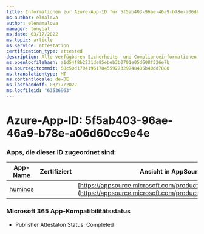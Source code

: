 ```yaml
---
title: Informationen zur Azure-App-ID für 5f5ab403-96ae-46a9-b78e-a06d60cc9e4e
ms.author: elmalova
author: elenamalova
manager: tonybal
ms.date: 03/17/2022
ms.topic: article
ms.service: attestation
certification_type: attested
description: Alle verfügbaren Sicherheits- und Complianceinformationen für 5f5ab403-96ae-46a9-b78e-a06d60cc9e4e.
ms.openlocfilehash: a1d54f8b2231de85ebeb3b0701e05d608f326e7b
ms.sourcegitcommit: 58c50d1704196178455927329748485b40dd7880
ms.translationtype: MT
ms.contentlocale: de-DE
ms.lasthandoff: 03/17/2022
ms.locfileid: "63536963"
---
```

# <a name="azure-app-id-5f5ab403-96ae-46a9-b78e-a06d60cc9e4e"></a>Azure-App-ID: 5f5ab403-96ae-46a9-b78e-a06d60cc9e4e


### <a name="apps-associated-with-this-id"></a>Apps, die dieser ID zugeordnet sind:
| **App-Name** | **Zertifiziert** | **Ansicht in AppSource** |
|--------------|---------------|-----------------------|
| [huminos](../forward/WA200003308.md) |  | [https://appsource.microsoft.com/product/office/WA200003308](https://appsource.microsoft.com/product/office/WA200003308) |

### <a name="microsoft-365-app-compliance-status"></a>Microsoft 365 App-Kompatibilitätsstatus
- Publisher Attestaton Status: Completed
